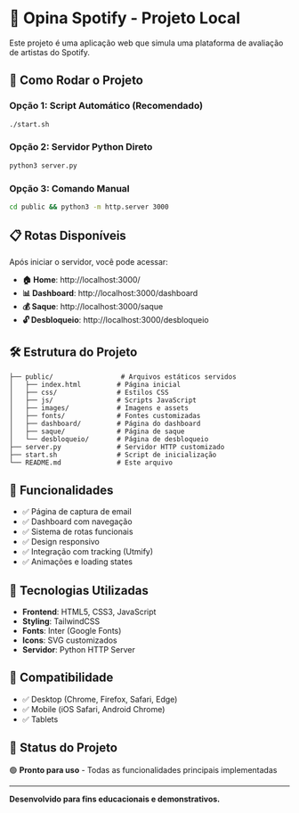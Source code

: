 # 🎵 Opina Spotify - Projeto Local

Este projeto é uma aplicação web que simula uma plataforma de avaliação de artistas do Spotify.

## 🚀 Como Rodar o Projeto

### Opção 1: Script Automático (Recomendado)
```bash
./start.sh
```

### Opção 2: Servidor Python Direto
```bash
python3 server.py
```

### Opção 3: Comando Manual
```bash
cd public && python3 -m http.server 3000
```

## 📋 Rotas Disponíveis

Após iniciar o servidor, você pode acessar:

- **🏠 Home**: http://localhost:3000/
- **📊 Dashboard**: http://localhost:3000/dashboard
- **💰 Saque**: http://localhost:3000/saque  
- **🔓 Desbloqueio**: http://localhost:3000/desbloqueio

## 🛠️ Estrutura do Projeto

```
├── public/                 # Arquivos estáticos servidos
│   ├── index.html         # Página inicial
│   ├── css/               # Estilos CSS
│   ├── js/                # Scripts JavaScript
│   ├── images/            # Imagens e assets
│   ├── fonts/             # Fontes customizadas
│   ├── dashboard/         # Página do dashboard
│   ├── saque/             # Página de saque
│   └── desbloqueio/       # Página de desbloqueio
├── server.py              # Servidor HTTP customizado
├── start.sh               # Script de inicialização
└── README.md              # Este arquivo
```

## 🎯 Funcionalidades

- ✅ Página de captura de email
- ✅ Dashboard com navegação
- ✅ Sistema de rotas funcionais
- ✅ Design responsivo
- ✅ Integração com tracking (Utmify)
- ✅ Animações e loading states

## 🔧 Tecnologias Utilizadas

- **Frontend**: HTML5, CSS3, JavaScript
- **Styling**: TailwindCSS
- **Fonts**: Inter (Google Fonts)
- **Icons**: SVG customizados
- **Servidor**: Python HTTP Server

## 📱 Compatibilidade

- ✅ Desktop (Chrome, Firefox, Safari, Edge)
- ✅ Mobile (iOS Safari, Android Chrome)
- ✅ Tablets

## 🚦 Status do Projeto

🟢 **Pronto para uso** - Todas as funcionalidades principais implementadas

---

**Desenvolvido para fins educacionais e demonstrativos.** 